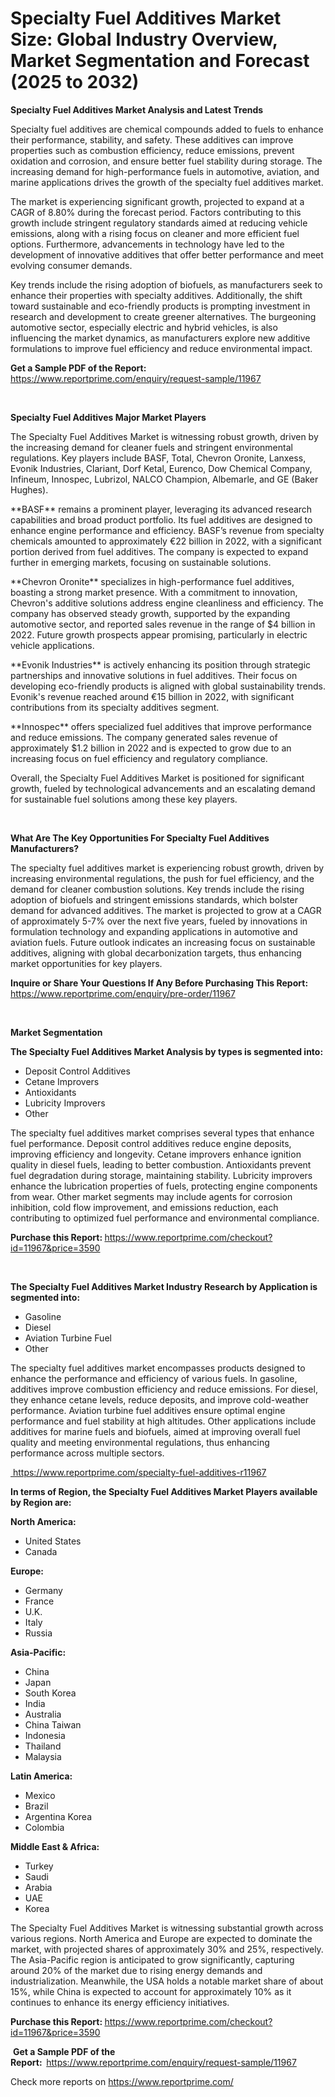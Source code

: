<p><h1>Specialty Fuel Additives Market Size: Global Industry Overview, Market Segmentation and Forecast (2025 to 2032)</h1></p><p><strong>Specialty Fuel Additives Market Analysis and Latest Trends</strong></p>
<p><p>Specialty fuel additives are chemical compounds added to fuels to enhance their performance, stability, and safety. These additives can improve properties such as combustion efficiency, reduce emissions, prevent oxidation and corrosion, and ensure better fuel stability during storage. The increasing demand for high-performance fuels in automotive, aviation, and marine applications drives the growth of the specialty fuel additives market. </p><p>The market is experiencing significant growth, projected to expand at a CAGR of 8.80% during the forecast period. Factors contributing to this growth include stringent regulatory standards aimed at reducing vehicle emissions, along with a rising focus on cleaner and more efficient fuel options. Furthermore, advancements in technology have led to the development of innovative additives that offer better performance and meet evolving consumer demands.</p><p>Key trends include the rising adoption of biofuels, as manufacturers seek to enhance their properties with specialty additives. Additionally, the shift toward sustainable and eco-friendly products is prompting investment in research and development to create greener alternatives. The burgeoning automotive sector, especially electric and hybrid vehicles, is also influencing the market dynamics, as manufacturers explore new additive formulations to improve fuel efficiency and reduce environmental impact.</p></p>
<p><strong>Get a Sample PDF of the Report:&nbsp;</strong> <a href="https://www.reportprime.com/enquiry/request-sample/11967?utm_campaign=3573&utm_medium=2&utm_source=Github&utm_content=ia&utm_term=17032025&utm_id=specialty-fuel-additives">https://www.reportprime.com/enquiry/request-sample/11967</a></p>
<p>&nbsp;</p>
<p><strong>Specialty Fuel Additives Major Market Players</strong></p>
<p><p>The Specialty Fuel Additives Market is witnessing robust growth, driven by the increasing demand for cleaner fuels and stringent environmental regulations. Key players include BASF, Total, Chevron Oronite, Lanxess, Evonik Industries, Clariant, Dorf Ketal, Eurenco, Dow Chemical Company, Infineum, Innospec, Lubrizol, NALCO Champion, Albemarle, and GE (Baker Hughes).</p><p>**BASF** remains a prominent player, leveraging its advanced research capabilities and broad product portfolio. Its fuel additives are designed to enhance engine performance and efficiency. BASF’s revenue from specialty chemicals amounted to approximately €22 billion in 2022, with a significant portion derived from fuel additives. The company is expected to expand further in emerging markets, focusing on sustainable solutions.</p><p>**Chevron Oronite** specializes in high-performance fuel additives, boasting a strong market presence. With a commitment to innovation, Chevron's additive solutions address engine cleanliness and efficiency. The company has observed steady growth, supported by the expanding automotive sector, and reported sales revenue in the range of $4 billion in 2022. Future growth prospects appear promising, particularly in electric vehicle applications.</p><p>**Evonik Industries** is actively enhancing its position through strategic partnerships and innovative solutions in fuel additives. Their focus on developing eco-friendly products is aligned with global sustainability trends. Evonik's revenue reached around €15 billion in 2022, with significant contributions from its specialty additives segment.</p><p>**Innospec** offers specialized fuel additives that improve performance and reduce emissions. The company generated sales revenue of approximately $1.2 billion in 2022 and is expected to grow due to an increasing focus on fuel efficiency and regulatory compliance.</p><p>Overall, the Specialty Fuel Additives Market is positioned for significant growth, fueled by technological advancements and an escalating demand for sustainable fuel solutions among these key players.</p></p>
<p>&nbsp;</p>
<p><strong>What Are The Key Opportunities For Specialty Fuel Additives Manufacturers?</strong></p>
<p><p>The specialty fuel additives market is experiencing robust growth, driven by increasing environmental regulations, the push for fuel efficiency, and the demand for cleaner combustion solutions. Key trends include the rising adoption of biofuels and stringent emissions standards, which bolster demand for advanced additives. The market is projected to grow at a CAGR of approximately 5-7% over the next five years, fueled by innovations in formulation technology and expanding applications in automotive and aviation fuels. Future outlook indicates an increasing focus on sustainable additives, aligning with global decarbonization targets, thus enhancing market opportunities for key players.</p></p>
<p><strong>Inquire or Share Your Questions If Any Before Purchasing This Report:</strong> <a href="https://www.reportprime.com/enquiry/pre-order/11967?utm_campaign=3573&utm_medium=2&utm_source=Github&utm_content=ia&utm_term=17032025&utm_id=specialty-fuel-additives">https://www.reportprime.com/enquiry/pre-order/11967</a></p>
<p>&nbsp;</p>
<p><strong>Market Segmentation</strong></p>
<p><strong>The Specialty Fuel Additives Market Analysis by types is segmented into:</strong></p>
<p><ul><li>Deposit Control Additives</li><li>Cetane Improvers</li><li>Antioxidants</li><li>Lubricity Improvers</li><li>Other</li></ul></p>
<p><p>The specialty fuel additives market comprises several types that enhance fuel performance. Deposit control additives reduce engine deposits, improving efficiency and longevity. Cetane improvers enhance ignition quality in diesel fuels, leading to better combustion. Antioxidants prevent fuel degradation during storage, maintaining stability. Lubricity improvers enhance the lubrication properties of fuels, protecting engine components from wear. Other market segments may include agents for corrosion inhibition, cold flow improvement, and emissions reduction, each contributing to optimized fuel performance and environmental compliance.</p></p>
<p><strong>Purchase this Report:&nbsp;</strong><a href="https://www.reportprime.com/checkout?id=11967&price=3590&utm_campaign=3573&utm_medium=2&utm_source=Github&utm_content=ia&utm_term=17032025&utm_id=specialty-fuel-additives">https://www.reportprime.com/checkout?id=11967&price=3590</a></p>
<p>&nbsp;</p>
<p><strong>The Specialty Fuel Additives Market Industry Research by Application is segmented into:</strong></p>
<p><ul><li>Gasoline</li><li>Diesel</li><li>Aviation Turbine Fuel</li><li>Other</li></ul></p>
<p><p>The specialty fuel additives market encompasses products designed to enhance the performance and efficiency of various fuels. In gasoline, additives improve combustion efficiency and reduce emissions. For diesel, they enhance cetane levels, reduce deposits, and improve cold-weather performance. Aviation turbine fuel additives ensure optimal engine performance and fuel stability at high altitudes. Other applications include additives for marine fuels and biofuels, aimed at improving overall fuel quality and meeting environmental regulations, thus enhancing performance across multiple sectors.</p></p>
<p><a href="https://www.reportprime.com/specialty-fuel-additives-r11967?utm_campaign=3573&utm_medium=2&utm_source=Github&utm_content=ia&utm_term=17032025&utm_id=specialty-fuel-additives">&nbsp;https://www.reportprime.com/specialty-fuel-additives-r11967</a></p>
<p><strong>In terms of Region, the Specialty Fuel Additives Market Players available by Region are:</strong></p>
<p>
    <p> <strong> North America: </strong>
        <ul>
            <li>United States</li>
            <li>Canada</li>
        </ul>
        </p> 
    <p> <strong> Europe: </strong>
        <ul>
            <li>Germany</li>
            <li>France</li>
            <li>U.K.</li>
            <li>Italy</li>
            <li>Russia</li>
        </ul>
        </p> 
    <p> <strong> Asia-Pacific: </strong>
        <ul>
            <li>China</li>
            <li>Japan</li>
            <li>South Korea</li>
            <li>India</li>
            <li>Australia</li>
            <li>China Taiwan</li>
            <li>Indonesia</li>
            <li>Thailand</li>
            <li>Malaysia</li>
        </ul>
        </p> 
    <p> <strong> Latin America: </strong>
        <ul>
            <li>Mexico</li>
            <li>Brazil</li>
            <li>Argentina Korea</li>
            <li>Colombia</li>
        </ul>
        </p> 
    <p> <strong> Middle East & Africa: </strong>
        <ul>
            <li>Turkey</li>
            <li>Saudi</li>
            <li>Arabia</li>
            <li>UAE</li>
            <li>Korea</li>
        </ul>
    </p>
    </p>
<p><p>The Specialty Fuel Additives Market is witnessing substantial growth across various regions. North America and Europe are expected to dominate the market, with projected shares of approximately 30% and 25%, respectively. The Asia-Pacific region is anticipated to grow significantly, capturing around 20% of the market due to rising energy demands and industrialization. Meanwhile, the USA holds a notable market share of about 15%, while China is expected to account for approximately 10% as it continues to enhance its energy efficiency initiatives.</p></p>
<p><strong>Purchase this Report: </strong><a href="https://www.reportprime.com/checkout?id=11967&price=3590&utm_campaign=3573&utm_medium=2&utm_source=Github&utm_content=ia&utm_term=17032025&utm_id=specialty-fuel-additives">https://www.reportprime.com/checkout?id=11967&price=3590</a></p>
<p>&nbsp;<strong>Get a Sample PDF of the Report:&nbsp;&nbsp;</strong><a href="https://www.reportprime.com/enquiry/request-sample/11967?utm_campaign=3573&utm_medium=2&utm_source=Github&utm_content=ia&utm_term=17032025&utm_id=specialty-fuel-additives">https://www.reportprime.com/enquiry/request-sample/11967</a></p>
<p><strong></strong></p>
<p>Check more reports on <a href="https://www.reportprime.com/?utm_campaign=3573&utm_medium=2&utm_source=Github&utm_content=ia&utm_term=17032025&utm_id=specialty-fuel-additives">https://www.reportprime.com/</a></p>